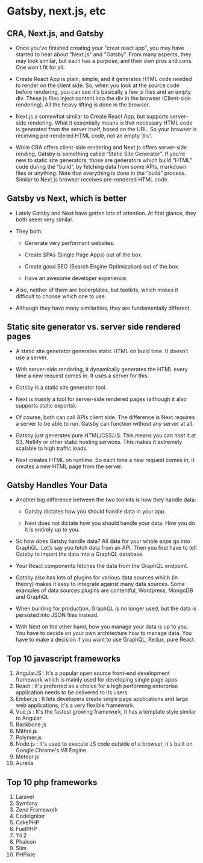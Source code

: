 # Gatsby, next.js, etc

## CRA, Next.js, and Gatsby

- Once you've finished creating your "creat react app", you may have started to hear about "Next.js" and "Gatsby". From many aspects, they may look similar, but each has a purpose, and their own pros and cons. One won't fit for all.

- Create React App is plain, simple, and it generates HTML code needed to render on the client side. So, when you look at the source code before rendering, you can see it's basically a few js files and an empty div. These js files inject content into the div in the browser (Client-side rendering). All the heavy lifting is done in the browser.

- Next.js a somewhat similar to Create React App, but supports server-side rendering. What it essentially means is that necessary HTML code is generated from the server itself, based on the URL. So your browser is receiving pre-rendered HTML code, not an empty ‘div’.

- While CRA offers client-side rendering and Next.js offers server-side rending, Gatsby is something called “Static Site Generator”. If you’re new to static site generators, those are generators which build “HTML” code during the “build”, by fetching data from some APIs, markdown files or anything. Note that everything is done in the “build” process. Similar to Next.js browser receives pre-rendered HTML code.

## Gatsby vs Next, which is better

- Lately Gatsby and Next have gotten lots of attention. At first glance, they both seem very similar.

- They both:

  - Generate very performant websites.

  - Create SPAs (Single Page Apps) out of the box.

  - Create good SEO (Search Engine Optimization) out of the box.

  - Have an awesome developer experience.

- Also, neither of them are boilerplates, but toolkits, which makes it difficult to choose which one to use.

- Although they have many similarities, they are fundamentally different.

## Static site generator vs. server side rendered pages

- A static site generator generates static HTML on build time. It doesn’t use a server.

- With server-side rendering, it dynamically generates the HTML every time a new request comes in. It uses a server for this.

- Gatsby is a static site generator tool.

- Next is mainly a tool for server-side rendered pages (although it also supports static exports).

- Of course, both can call APIs client side. The difference is Next requires a server to be able to run. Gatsby can function without any server at all.

- Gatsby just generates pure HTML/CSS/JS. This means you can host it at S3, Netlify or other static hosting services. This makes it extremely scalable to high traffic loads.

- Next creates HTML on runtime. So each time a new request comes in, it creates a new HTML page from the server.

## Gatsby Handles Your Data

- Another big difference between the two toolkits is how they handle data:

  - Gatsby dictates how you should handle data in your app.

  - Next does not dictate how you should handle your data. How you do it is entirely up to you.

- So how does Gatsby handle data? All data for your whole apps go into GraphQL. Let’s say you fetch data from an API. Then you first have to tell Gatsby to import the data into a GraphQL database.

- Your React components fetches the data from the GraphQL endpoint.

- Gatsby also has lots of plugins for various data sources which (in theory) makes it easy to integrate against many data sources. Some examples of data sources plugins are contentful, Wordpress, MongoDB and GraphQL

- When building for production, GraphQL is no longer used, but the data is persisted into JSON files instead.

- With Next on the other hand, how you manage your data is up to you. You have to decide on your own architecture how to manage data. You have to make a decision if you want to use GraphQL, Redux, pure React.

## Top 10 javascript frameworks

 1. AngularJS : It's a popular open source front-end development framework which is mainly used for developing single page apps.
 2. React : It's preferred as a choice for a high performing enterprise application needs to be delivered to its users.
 3. Ember.js : It lets developers create single page applications and large web applications, it's a very flexible framework.
 4. Vue.js : It's the fastest growing framework, it has a template style similar to Angular.
 5. Backbone.js
 6. Mithril.js
 7. Polymer.js
 8. Node.js : It's used to execute JS code outside of a browser, it's built on Google Chrome's V8 Engine.
 9. Meteor.js
 10. Aurelia

## Top 10 php frameworks

 1. Laravel
 2. Symfony
 3. Zend Framework
 4. CodeIgniter
 5. CakePHP
 6. FuelPHP
 7. Yii 2
 8. Phalcon
 9. Slim
 10. PHPixie
